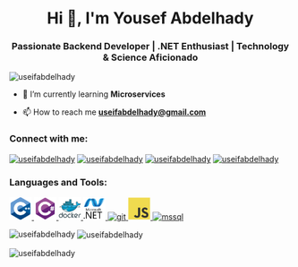 <h1 align="center">Hi 👋, I'm Yousef Abdelhady</h1>
<h3 align="center">Passionate Backend Developer | .NET Enthusiast | Technology & Science Aficionado</h3>

<p align="left"> <img src="https://komarev.com/ghpvc/?username=useifabdelhady&label=Profile%20views&color=0e75b6&style=flat" alt="useifabdelhady" /> </p>

- 🌱 I’m currently learning **Microservices**

- 📫 How to reach me **useifabdelhady@gmail.com**

<h3 align="left">Connect with me:</h3>
<p align="left">
<a href="https://twitter.com/useifabdelhady" target="blank"><img align="center" src="https://raw.githubusercontent.com/rahuldkjain/github-profile-readme-generator/master/src/images/icons/Social/twitter.svg" alt="useifabdelhady" height="30" width="40" /></a>
<a href="https://linkedin.com/in/useifabdelhady" target="blank"><img align="center" src="https://raw.githubusercontent.com/rahuldkjain/github-profile-readme-generator/master/src/images/icons/Social/linked-in-alt.svg" alt="useifabdelhady" height="30" width="40" /></a>
<a href="https://fb.com/useifabdelhady" target="blank"><img align="center" src="https://raw.githubusercontent.com/rahuldkjain/github-profile-readme-generator/master/src/images/icons/Social/facebook.svg" alt="useifabdelhady" height="30" width="40" /></a>
<a href="https://instagram.com/useifabdelhady" target="blank"><img align="center" src="https://raw.githubusercontent.com/rahuldkjain/github-profile-readme-generator/master/src/images/icons/Social/instagram.svg" alt="useifabdelhady" height="30" width="40" /></a>
</p>

<h3 align="left">Languages and Tools:</h3>
<p align="left"> <a href="https://www.w3schools.com/cpp/" target="_blank" rel="noreferrer"> <img src="https://raw.githubusercontent.com/devicons/devicon/master/icons/cplusplus/cplusplus-original.svg" alt="cplusplus" width="40" height="40"/> </a> <a href="https://www.w3schools.com/cs/" target="_blank" rel="noreferrer"> <img src="https://raw.githubusercontent.com/devicons/devicon/master/icons/csharp/csharp-original.svg" alt="csharp" width="40" height="40"/> </a> <a href="https://www.docker.com/" target="_blank" rel="noreferrer"> <img src="https://raw.githubusercontent.com/devicons/devicon/master/icons/docker/docker-original-wordmark.svg" alt="docker" width="40" height="40"/> </a> <a href="https://dotnet.microsoft.com/" target="_blank" rel="noreferrer"> <img src="https://raw.githubusercontent.com/devicons/devicon/master/icons/dot-net/dot-net-original-wordmark.svg" alt="dotnet" width="40" height="40"/> </a> <a href="https://git-scm.com/" target="_blank" rel="noreferrer"> <img src="https://www.vectorlogo.zone/logos/git-scm/git-scm-icon.svg" alt="git" width="40" height="40"/> </a> <a href="https://developer.mozilla.org/en-US/docs/Web/JavaScript" target="_blank" rel="noreferrer"> <img src="https://raw.githubusercontent.com/devicons/devicon/master/icons/javascript/javascript-original.svg" alt="javascript" width="40" height="40"/> </a> <a href="https://www.microsoft.com/en-us/sql-server" target="_blank" rel="noreferrer"> <img src="https://www.svgrepo.com/show/303229/microsoft-sql-server-logo.svg" alt="mssql" width="40" height="40"/> </a> </p>

<p><img align="left" src="https://github-readme-stats.vercel.app/api/top-langs?username=useifabdelhady&show_icons=true&locale=en&layout=compact" alt="useifabdelhady" /></p>

<p>&nbsp;<img align="center" src="https://github-readme-stats.vercel.app/api?username=useifabdelhady&show_icons=true&locale=en" alt="useifabdelhady" /></p>

<p><img align="center" src="https://github-readme-streak-stats.herokuapp.com/?user=useifabdelhady&" alt="useifabdelhady" /></p>
